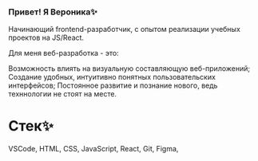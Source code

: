 ### Привет! Я Вероника✨

Начинающий frontend-разработчик, с опытом реализации учебных проектов на JS/React.

Для меня веб-разработка - это:

Возможность влиять на визуальную составляющую веб-приложений;
Создание удобных, интуитивно понятных пользовательских интерфейсов;
Постоянное развитие и познание нового, ведь техннологии не стоят на месте.

# Стек✨
VSCode, HTML, CSS, JavaScript, React, Git, Figma,




